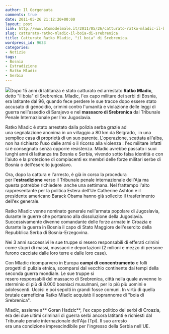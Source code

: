```yaml
---
author: Il Gorgonauta
comments: true
date: 2011-05-26 21:12:20+00:00
layout: post
link: http://www.atomodelmale.it/2011/05/26/catturato-ratko-mladic-il-boia-di-srebrenica/
slug: catturato-ratko-mladic-il-boia-di-srebrenica
title: Catturato Ratko Mladic, "il boia" di Srebrenica.
wordpress_id: 9633
categories:
- Notizie
tags:
- Bosnia
- Estradizione
- Ratko Mladic
- Serbia
---
```


[![](http://www.atomodelmale.it/wp-content/uploads/2011/05/ratko-mladic-300x174.jpg)](http://www.atomodelmale.it/wp-content/uploads/2011/05/ratko-mladic.jpg)Dopo 15 anni di latitanza è stato catturato ed arrestato **Ratko Mladic**, detto "il boia" di Srebrenica. Mladic, l'ex capo militare dei serbi di Bosnia, era latitante dal 96, quando fece perdere le sue tracce dopo essere stato accusato di genocidio, crimini contro l'umanità e violazione delle leggi di guerra nell'assedio di Sarajevo e nel **massacro di Srebrenica** dal Tribunale Penale Internazionale per l'ex Jugoslavia.

Ratko Mladic è stato arrestato dalla polizia serba grazie ad una segnalazione anonima in un villaggio a 80 km da Belgrado,  in una semplice casa di proprietà di un suo parente. L'operazione, scattata all'alba, non ha richiesto l'uso delle armi o il ricorso alla violenza : l'ex militare infatti si è consegnato senza opporre resistenza. Mladic avrebbe passato i suoi lunghi anni di latitanza tra Bosnia e Serbia, vivendo sotto falsa identità e con l'aiuto e la protezione di compiacenti ex membri delle forze militari serbe di Bosnia o dell'esercito jugoslavo.

Ora, dopo la cattura e l'arresto, è già in corso la procedura per l'**estradizione** verso il Tribunale penale internazionale dell'Aja ma questa potrebbe richiedere  anche una settimana. Nel frattempo l'alto rappresentante per la politica Estera dell'Ue Catherine Ashton e il presidente americano Barack Obama hanno già sollecito il trasferimento dell'ex generale.



Ratko Mladic venne nominato generale nell'armata popolare di Jugoslavia, durante le guerre che portarono alla dissoluzione della Jugoslavia. Successivamente divenne comandante delle forze armate in Croazia e durante la guerra in Bosnia il capo di Stato Maggiore dell'esercito della Repubblica Serba di Bosnia-Erzegovina.

Nei 3 anni successivi le sue truppe si resero responsabili di efferati crimini come stupri di massi, massacri e deportazioni (2 milioni e mezzo di persone furono cacciate dalle loro terre e dalle loro case).

Con Mladic ricomparvero in Europa **campi di concentramento** e folli progetti di pulizia etnica, scomparsi dal vecchio continente dai tempi della seconda guerra mondiale. Le sue truppe si resero responsabili del massacro di Srebrenica, città nella quale avvenne lo sterminio di più di 8.000 bosniaci musulmani, per lo più più uomini e adolescenti. Uccisi e poi sepolti in grandi fosse comuni. In virtù di quella brutale carneficina Ratko Mladic acquistò il soprannome di "boia di Srebrenica".

Mladic, assieme a** Goran Hadzic**, l'ex capo politico dei serbi di Croazia, era dei due ultimi criminali di guerra serbi ancora latitanti e richiesti dal Tribunale penale internazionale dell'Aja (Tpi). Il suo arresto era una condizione imprescindibile per l'ingresso della Serbia nell'UE.


